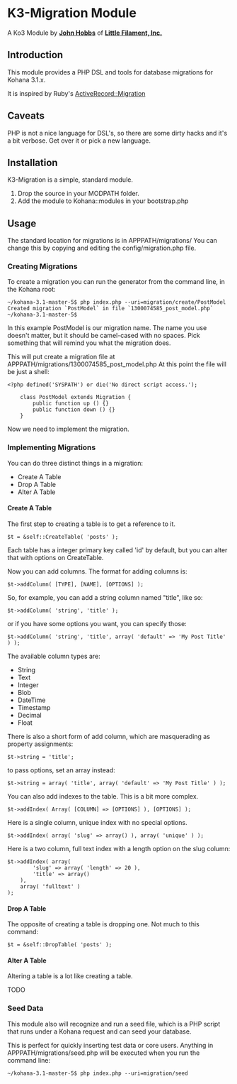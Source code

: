 K3-Migration Module
==============

A Ko3 Module by [**John Hobbs**](http://twitter.com/jmhobbs) of
**[Little Filament, Inc.](http://littlefilament.com)**

Introduction
------------

This module provides a PHP DSL and tools for database migrations for Kohana 3.1.x.

It is inspired by Ruby's [ActiveRecord::Migration](http://api.rubyonrails.org/classes/ActiveRecord/Migration.html)

Caveats
-------

PHP is not a nice language for DSL's, so there are some dirty hacks and it's a bit verbose. Get over it or pick a new language.

Installation
------------

K3-Migration is a simple, standard module.

1. Drop the source in your MODPATH folder.
2. Add the module to Kohana::modules in your bootstrap.php

Usage
-----

The standard location for migrations is in APPPATH/migrations/  You can change this by copying and editing the config/migration.php file.

### Creating Migrations ###

To create a migration you can run the generator from the command line, in the Kohana root:

    ~/kohana-3.1-master-5$ php index.php --uri=migration/create/PostModel
    Created migration `PostModel` in file `1300074585_post_model.php`
    ~/kohana-3.1-master-5$

In this example PostModel is our migration name.  The name you use doesn't matter, but it should be camel-cased with no spaces.  Pick something that will remind you what the migration does.

This will put create a migration file at APPPATH/migrations/1300074585_post_model.php  At this point the file will be just a shell:

    <?php defined('SYSPATH') or die('No direct script access.');

    	class PostModel extends Migration {
    		public function up () {}
    		public function down () {}
    	}

Now we need to implement the migration.


### Implementing Migrations ###

You can do three distinct things in a migration:

- Create A Table
- Drop A Table
- Alter A Table

#### Create A Table ####

The first step to creating a table is to get a reference to it.

    $t = &self::CreateTable( 'posts' );

Each table has a integer primary key called 'id' by default, but you can alter that with options on CreateTable.

Now you can add columns.  The format for adding columns is:

    $t->addColumn( [TYPE], [NAME], [OPTIONS] );

So, for example, you can add a string column named "title", like so:

    $t->addColumn( 'string', 'title' );

or if you have some options you want, you can specify those:

    $t->addColumn( 'string', 'title', array( 'default' => 'My Post Title' ) );

The available column types are:

- String
- Text
- Integer
- Blob
- DateTime
- Timestamp
- Decimal
- Float

There is also a short form of add column, which are masquerading as property assignments:

    $t->string = 'title';

to pass options, set an array instead:

    $t->string = array( 'title', array( 'default' => 'My Post Title' ) );

You can also add indexes to the table.  This is a bit more complex.

    $t->addIndex( Array( [COLUMN] => [OPTIONS] ), [OPTIONS] );

Here is a single column, unique index with no special options.

    $t->addIndex( array( 'slug' => array() ), array( 'unique' ) );

Here is a two column, full text index with a length option on the slug column:

    $t->addIndex( array(
	        'slug' => array( 'length' => 20 ),
	        'title' => array()
	    ),
	    array( 'fulltext' )
	);

#### Drop A Table ####

The opposite of creating a table is dropping one.  Not much to this command:

    $t = &self::DropTable( 'posts' );

#### Alter A Table ####

Altering a table is a lot like creating a table.

TODO

### Seed Data ###

This module also will recognize and run a seed file, which is a PHP script that runs under a Kohana request and can seed your database.

This is perfect for quickly inserting test data or core users.  Anything in APPPATH/migrations/seed.php will be executed when you run the command line:

    ~/kohana-3.1-master-5$ php index.php --uri=migration/seed
